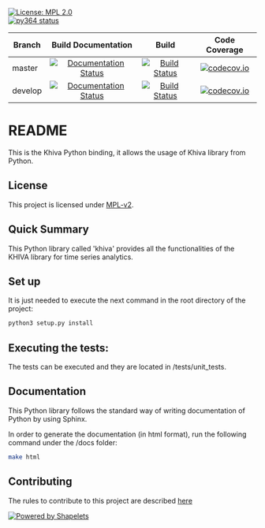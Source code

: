 
[![License: MPL 2.0](https://img.shields.io/badge/License-MPL%202.0-brightgreen.svg)](https://github.com/shapelets/khiva-python/blob/master/LICENSE.txt)  
[![py364 status](https://img.shields.io/badge/python3.6.4-supported-green.svg)](https://github.com/shapelets/khiva-python/issues)

| Branch        | Build Documentation                                                                                                                           | Build                                                                                                             | Code Coverage                                                                                                                                                  |
| ------------- |:---------------------------------------------------------------------------------------------------------------------------------------------:|:-----------------------------------------------------------------------------------------------------------------:|:--------------------------------------------------------------------------------------------------------------------------------------------------------------:|
| master        | [![Documentation Status](https://readthedocs.org/projects/khiva-python/badge/?version=latest)](https://khiva-python.readthedocs.io/en/latest/?badge=latest) | [![Build Status](https://travis-ci.org/shapelets/khiva-python.svg?branch=master)](https://travis-ci.org/shapelets/khiva-python) | [![codecov.io](https://codecov.io/github/shapelets/khiva-python/coverage.svg?branch=master)](https://codecov.io/github/shapelets/khiva-python)|
| develop       | [![Documentation Status](https://readthedocs.org/projects/khiva-python/badge/?version=latest)](https://khiva-python.readthedocs.io/en/latest/?badge=latest) | [![Build Status](https://travis-ci.org/shapelets/khiva-python.svg?branch=develop)](https://travis-ci.org/shapelets/khiva-python)|  [![codecov.io](https://codecov.io/github/shapelets/khiva-python/coverage.svg?branch=develop)](https://codecov.io/github/shapelets/khiva-python)|

# README #
This is the Khiva Python binding, it allows the usage of Khiva library from Python.

## License
This project is licensed under [MPL-v2](https://www.mozilla.org/en-US/MPL/2.0/). 

## Quick Summary
This Python library called 'khiva' provides all the functionalities of the KHIVA library for time series analytics.

## Set up
It is just needed to execute the next command in the root directory of the project:
```bash
python3 setup.py install
```
  
## Executing the tests:
The tests can be executed and they are located in <project-root-dir>/tests/unit_tests.
 
## Documentation
This Python library follows the standard way of writing documentation of Python by using Sphinx.

In order to generate the documentation (in html format), run the following command under the <project-root-dir>/docs folder:
```bash
make html
```

## Contributing
The rules to contribute to this project are described [here](CONTRIBUTING.md)


[![Powered by Shapelets](https://img.shields.io/badge/powered%20by-Shapelets-orange.svg?style=flat&colorA=E1523D&colorB=007D8A)](https://shapelets.io)